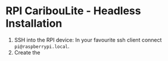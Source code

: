 # RPI CaribouLite - Headless Installation
1. SSH into the RPI device:
   In your favourite ssh client connect `pi@raspberrypi.local`.
2. Create the 